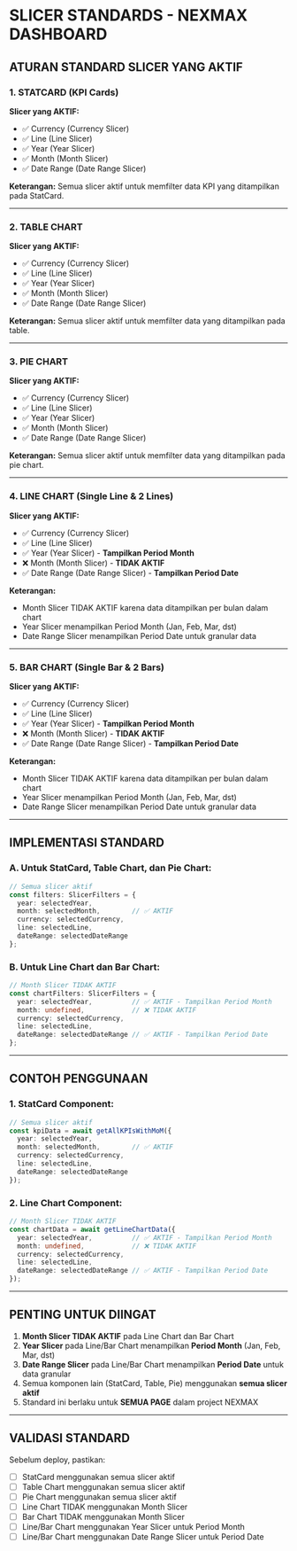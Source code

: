 # SLICER STANDARDS - NEXMAX DASHBOARD

## ATURAN STANDARD SLICER YANG AKTIF

### 1. STATCARD (KPI Cards)
**Slicer yang AKTIF:**
- ✅ Currency (Currency Slicer)
- ✅ Line (Line Slicer) 
- ✅ Year (Year Slicer)
- ✅ Month (Month Slicer)
- ✅ Date Range (Date Range Slicer)

**Keterangan:** Semua slicer aktif untuk memfilter data KPI yang ditampilkan pada StatCard.

---

### 2. TABLE CHART
**Slicer yang AKTIF:**
- ✅ Currency (Currency Slicer)
- ✅ Line (Line Slicer)
- ✅ Year (Year Slicer)
- ✅ Month (Month Slicer)
- ✅ Date Range (Date Range Slicer)

**Keterangan:** Semua slicer aktif untuk memfilter data yang ditampilkan pada table.

---

### 3. PIE CHART
**Slicer yang AKTIF:**
- ✅ Currency (Currency Slicer)
- ✅ Line (Line Slicer)
- ✅ Year (Year Slicer)
- ✅ Month (Month Slicer)
- ✅ Date Range (Date Range Slicer)

**Keterangan:** Semua slicer aktif untuk memfilter data yang ditampilkan pada pie chart.

---

### 4. LINE CHART (Single Line & 2 Lines)
**Slicer yang AKTIF:**
- ✅ Currency (Currency Slicer)
- ✅ Line (Line Slicer)
- ✅ Year (Year Slicer) - **Tampilkan Period Month**
- ❌ Month (Month Slicer) - **TIDAK AKTIF**
- ✅ Date Range (Date Range Slicer) - **Tampilkan Period Date**

**Keterangan:** 
- Month Slicer TIDAK AKTIF karena data ditampilkan per bulan dalam chart
- Year Slicer menampilkan Period Month (Jan, Feb, Mar, dst)
- Date Range Slicer menampilkan Period Date untuk granular data

---

### 5. BAR CHART (Single Bar & 2 Bars)
**Slicer yang AKTIF:**
- ✅ Currency (Currency Slicer)
- ✅ Line (Line Slicer)
- ✅ Year (Year Slicer) - **Tampilkan Period Month**
- ❌ Month (Month Slicer) - **TIDAK AKTIF**
- ✅ Date Range (Date Range Slicer) - **Tampilkan Period Date**

**Keterangan:**
- Month Slicer TIDAK AKTIF karena data ditampilkan per bulan dalam chart
- Year Slicer menampilkan Period Month (Jan, Feb, Mar, dst)
- Date Range Slicer menampilkan Period Date untuk granular data

---

## IMPLEMENTASI STANDARD

### A. Untuk StatCard, Table Chart, dan Pie Chart:
```typescript
// Semua slicer aktif
const filters: SlicerFilters = {
  year: selectedYear,
  month: selectedMonth,        // ✅ AKTIF
  currency: selectedCurrency,
  line: selectedLine,
  dateRange: selectedDateRange
};
```

### B. Untuk Line Chart dan Bar Chart:
```typescript
// Month Slicer TIDAK AKTIF
const chartFilters: SlicerFilters = {
  year: selectedYear,          // ✅ AKTIF - Tampilkan Period Month
  month: undefined,            // ❌ TIDAK AKTIF
  currency: selectedCurrency,
  line: selectedLine,
  dateRange: selectedDateRange // ✅ AKTIF - Tampilkan Period Date
};
```

---

## CONTOH PENGGUNAAN

### 1. StatCard Component:
```typescript
// Semua slicer aktif
const kpiData = await getAllKPIsWithMoM({
  year: selectedYear,
  month: selectedMonth,        // ✅ AKTIF
  currency: selectedCurrency,
  line: selectedLine,
  dateRange: selectedDateRange
});
```

### 2. Line Chart Component:
```typescript
// Month Slicer TIDAK AKTIF
const chartData = await getLineChartData({
  year: selectedYear,          // ✅ AKTIF - Tampilkan Period Month
  month: undefined,            // ❌ TIDAK AKTIF
  currency: selectedCurrency,
  line: selectedLine,
  dateRange: selectedDateRange // ✅ AKTIF - Tampilkan Period Date
});
```

---

## PENTING UNTUK DIINGAT

1. **Month Slicer TIDAK AKTIF** pada Line Chart dan Bar Chart
2. **Year Slicer** pada Line/Bar Chart menampilkan **Period Month** (Jan, Feb, Mar, dst)
3. **Date Range Slicer** pada Line/Bar Chart menampilkan **Period Date** untuk data granular
4. Semua komponen lain (StatCard, Table, Pie) menggunakan **semua slicer aktif**
5. Standard ini berlaku untuk **SEMUA PAGE** dalam project NEXMAX

---

## VALIDASI STANDARD

Sebelum deploy, pastikan:
- [ ] StatCard menggunakan semua slicer aktif
- [ ] Table Chart menggunakan semua slicer aktif  
- [ ] Pie Chart menggunakan semua slicer aktif
- [ ] Line Chart TIDAK menggunakan Month Slicer
- [ ] Bar Chart TIDAK menggunakan Month Slicer
- [ ] Line/Bar Chart menggunakan Year Slicer untuk Period Month
- [ ] Line/Bar Chart menggunakan Date Range Slicer untuk Period Date
